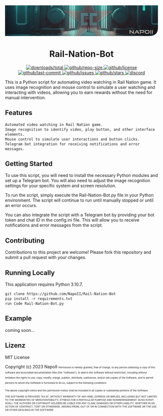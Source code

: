 <p align="center">
<a href="https://github.com/NapoII">
    <img src="Readme_top.png"  alt="NapoII">
</a>
</p>

<center>

# Rail-Nation-Bot
</center>

<p align="center">
<a href="https://github.com/NapoII/Rail-Nation-Bot/archive/refs/heads/main.zip">
    <img src="https://img.shields.io/github/downloads/NapoII/Rail-Nation-Bot/total" alt="downloads/total">
</a>

<a href="https://github.com/NapoII/Rail-Nation-Bot/archive/refs/heads/main.zip">
    <img src="https://img.shields.io/github/repo-size/NapoII/Rail-Nation-Bot" alt="github/repo-size">
</a>

<a href="https://github.com/NapoII/Rail-Nation-Bot/blob/main/LICENSE">
    <img src="https://img.shields.io/github/license/NapoII/Rail-Nation-Bot" alt="github/license">
</a>

<a href="https://github.com/NapoII/Rail-Nation-Bot/actions">
    <img src="https://img.shields.io/github/last-commit/NapoII/Rail-Nation-Bot" alt="github/last-commit">
</a>

<a href="https://github.com/NapoII/Rail-Nation-Bot/issues">
    <img src="https://img.shields.io/github/issues/NapoII/Rail-Nation-Bot?style=plastic" alt="github/issues">
</a>

<a href="https://github.com/NapoII/Rail-Nation-Bot/stargazers">
    <img src="https://img.shields.io/github/stars/NapoII/Rail-Nation-Bot?style=social" alt="github/stars">
</a>

<a href="https://discord.gg/g7EW4P65">
    <img src="https://img.shields.io/discord/190307701169979393?style=plastic" alt="discord">
</a>
</p>

This is a Python script for automating video watching in Rail Nation game. It uses image recognition and mouse control to simulate a user watching and interacting with videos, allowing you to earn rewards without the need for manual intervention.
## Features

    Automated video watching in Rail Nation game.
    Image recognition to identify video, play button, and other interface elements.
    Mouse control to simulate user interactions and button clicks.
    Telegram bot integration for receiving notifications and error messages.

## Getting Started

To use this script, you will need to install the necessary Python modules and set up a Telegram bot. You will also need to adjust the image recognition settings for your specific system and screen resolution.


To run the script, simply execute the Rail-Nation-Bot.py file in your Python environment. The script will continue to run until manually stopped or until an error occurs.

You can also integrate the script with a Telegram bot by providing your bot token and chat ID in the config.ini file. This will allow you to receive notifications and error messages from the script.

## Contributing

Contributions to this project are welcome! Please fork this repository and submit a pull request with your changes.
## Running Locally

This application requires Python 3.10.7.
```
git clone https://github.com/NapoII/Rail-Nation-Bot
pip install -r requirements.txt
run Code Rail-Nation-Bot.py
```

## Example
coming soon...
## Lizenz

MIT License

Copyright (c) 2023 NapoII
<small><small><small>
Permission is hereby granted, free of charge, to any person obtaining a copy
of this software and associated documentation files (the "Software"), to deal
in the Software without restriction, including without limitation the rights
to use, copy, modify, merge, publish, distribute, sublicense, and/or sell
copies of the Software, and to permit persons to whom the Software is
furnished to do so, subject to the following conditions:

The above copyright notice and this permission notice shall be included in all
copies or substantial portions of the Software.

THE SOFTWARE IS PROVIDED "AS IS", WITHOUT WARRANTY OF ANY KIND, EXPRESS OR
IMPLIED, INCLUDING BUT NOT LIMITED TO THE WARRANTIES OF MERCHANTABILITY,
FITNESS FOR A PARTICULAR PURPOSE AND NONINFRINGEMENT. IN NO EVENT SHALL THE
AUTHORS OR COPYRIGHT HOLDERS BE LIABLE FOR ANY CLAIM, DAMAGES OR OTHER
LIABILITY, WHETHER IN AN ACTION OF CONTRACT, TORT OR OTHERWISE, ARISING FROM,
OUT OF OR IN CONNECTION WITH THE SOFTWARE OR THE USE OR OTHER DEALINGS IN THE
SOFTWARE
</small>
